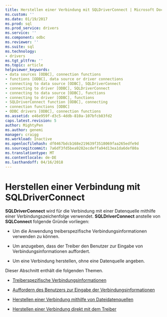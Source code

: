 ```yaml
---
title: Herstellen einer Verbindung mit SQLDriverConnect | Microsoft Docs
ms.custom: ''
ms.date: 01/19/2017
ms.prod: sql
ms.prod_service: drivers
ms.service: ''
ms.component: odbc
ms.reviewer: ''
ms.suite: sql
ms.technology:
- drivers
ms.tgt_pltfrm: ''
ms.topic: article
helpviewer_keywords:
- data sources [ODBC], connection functions
- functions [ODBC], data source or driver connections
- connecting to data source [ODBC], SQLDriverConnect
- connecting to driver [ODBC], SQLDriverConnect
- connecting to data source [ODBC], functions
- connecting to driver [ODBC], functions
- SQLDriverConnect function [ODBC], connecting
- connection functions [ODBC]
- ODBC drivers [ODBC], connection functions
ms.assetid: e46e959f-d3c5-4ddb-810a-107bfcb83fd2
caps.latest.revision: 5
author: MightyPen
ms.author: genemi
manager: craigg
ms.workload: Inactive
ms.openlocfilehash: df0467bdcb168e219639f3518069faa265edfe9d
ms.sourcegitcommit: 7a6df3fd5bea9282ecdeffa94d13ea1da6def80a
ms.translationtype: MT
ms.contentlocale: de-DE
ms.lasthandoff: 04/16/2018
---
```

# <a name="connecting-with-sqldriverconnect"></a>Herstellen einer Verbindung mit SQLDriverConnect
**SQLDriverConnect** wird für die Verbindung mit einer Datenquelle mithilfe einer Verbindungszeichenfolge verwendet. **SQLDriverConnect** anstelle von **SQLConnect** folgende Gründe vorliegen:  
  
-   Um die Anwendung treiberspezifische Verbindungsinformationen verwenden zu können.  
  
-   Um anzugeben, dass der Treiber den Benutzer zur Eingabe von Verbindungsinformationen auffordert.  
  
-   Um eine Verbindung herstellen, ohne eine Datenquelle angeben.  
  
 Dieser Abschnitt enthält die folgenden Themen.  
  
-   [Treiberspezifische Verbindungsinformationen](../../../odbc/reference/develop-app/driver-specific-connection-information.md)  
  
-   [Auffordern des Benutzers zur Eingabe der Verbindungsinformationen](../../../odbc/reference/develop-app/prompting-the-user-for-connection-information.md)  
  
-   [Herstellen einer Verbindung mithilfe von Dateidatenquellen](../../../odbc/reference/develop-app/connecting-using-file-data-sources.md)  
  
-   [Herstellen einer Verbindung direkt mit dem Treiber](../../../odbc/reference/develop-app/connecting-directly-to-drivers.md)
